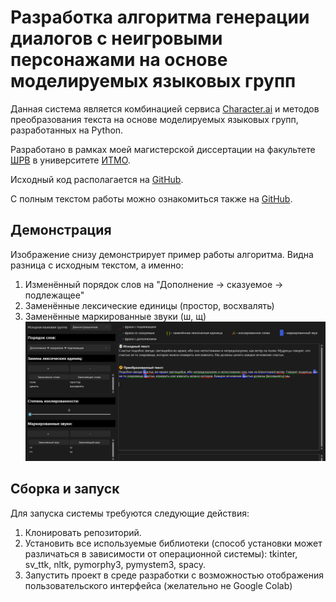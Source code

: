 # Разработка алгоритма генерации диалогов с неигровыми персонажами на основе моделируемых языковых групп
Данная система является комбинацией сервиса [Character.ai](https://character.ai/) и методов преобразования текста на основе моделируемых языковых групп, разработанных на Python.

Разработано в рамках моей магистерской диссертации на факультете [ШРВ](https://itmo.games/) в университете [ИТМО](https://itmo.ru/).

Исходный код располагается на [GitHub](https://github.com/Yar-ick/DialogsGenerationBasedOnSimulatedLanguageGroups).

С полным текстом работы можно ознакомиться также на [GitHub](./ВКР.pdf).

## Демонстрация
Изображение снизу демонстрирует пример работы алгоритма. Видна разница с исходным текстом, а именно:
1. Изменённый порядок слов на "Дополнение -> сказуемое -> подлежащее"
2. Заменённые лексические единицы (простор, восхвалять)
3. Заменённые маркированные звуки (ш, щ)
![Демонстрация работы алгоритма](./Demonstration.png)

## Сборка и запуск
Для запуска системы требуются следующие действия:
1. Клонировать репозиторий.
2. Установить все используемые библиотеки (способ установки может различаться в зависимости от операционной системы): tkinter, sv_ttk, nltk, pymorphy3, pymystem3, spacy.
3. Запустить проект в среде разработки с возможностью отображения пользовательского интерфейса (желательно не Google Colab)

